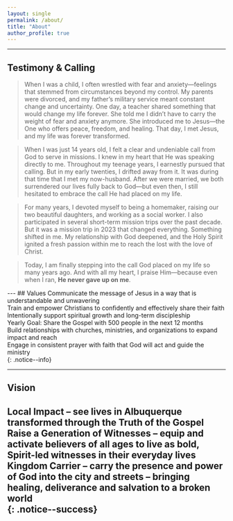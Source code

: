 ```yaml
---
layout: single
permalink: /about/
title: "About"
author_profile: true
---
```

---

## Testimony & Calling

<div style="background-color: mix(#fff, #393e46, 75%);">

> When I was a child, I often wrestled with fear and anxiety—feelings that stemmed from circumstances beyond my control. My parents were divorced, and my father’s military service meant constant change and uncertainty. One day, a teacher shared something that would change my life forever. She told me I didn’t have to carry the weight of fear and anxiety anymore. She introduced me to Jesus—the One who offers peace, freedom, and healing. That day, I met Jesus, and my life was forever transformed.

> When I was just 14 years old, I felt a clear and undeniable call from God to serve in missions. I knew in my heart that He was speaking directly to me. Throughout my teenage years, I earnestly pursued that calling. But in my early twenties, I drifted away from it. It was during that time that I met my now-husband. After we were married, we both surrendered our lives fully back to God—but even then, I still hesitated to embrace the call He had placed on my life.

> For many years, I devoted myself to being a homemaker, raising our two beautiful daughters, and working as a social worker. I also participated in several short-term mission trips over the past decade. But it was a mission trip in 2023 that changed everything. Something shifted in me. My relationship with God deepened, and the Holy Spirit ignited a fresh passion within me to reach the lost with the love of Christ.

> Today, I am finally stepping into the call God placed on my life so many years ago. And with all my heart, I praise Him—because even when I ran, **He never gave up on me**.

</div>
---
## Values
Communicate the message of Jesus in a way that is understandable and unwavering<br>
Train and empower Christians to confidently and effectively share their faith<br>
Intentionally support spiritual growth and long-term discipleship<br>
Yearly Goal: Share the Gospel with 500 people in the next 12 months<br>
Build relationships with churches, ministries, and organizations to expand impact and reach<br>
Engage in consistent prayer with faith that God will act and guide the ministry<br>
{: .notice--info}

---
## Vision
Local Impact – see lives in Albuquerque transformed through the Truth of the Gospel<br>
Raise a Generation of Witnesses – equip and activate believers of all ages to live as bold, Spirit-led witnesses in their everyday lives<br>
Kingdom Carrier – carry the presence and power of God into the city and streets – bringing healing, deliverance and salvation to a broken world<br>
{: .notice--success}
---
